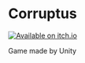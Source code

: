 # Corruptus
[![Available on itch.io](http://jessemillar.github.io/available-on-itchio-badge/badge-color.png)]([https://jessemillar.itch.io/darkest-moon](https://lluancarlo.itch.io/corruptus))

Game made by Unity

